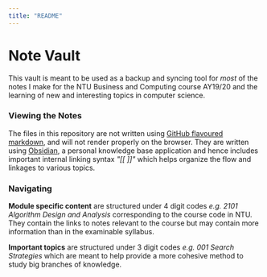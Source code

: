 ```yaml
---
title: "README"
---
```

# Note Vault
This vault is meant to be used as a backup and syncing tool for _most_ of the notes I make for the NTU Business and Computing course AY19/20 and the learning of new and interesting topics in computer science. 

### Viewing the Notes
The files in this repository are not written using [GitHub flavoured markdown](https://github.github.com/gfm/), and will not render properly on the browser. They are written using [Obsidian](https://obsidian.md/), a personal knowledge base application and hence includes important internal linking syntax _"\[\[ \]\]"_ which helps organize the flow and linkages to various topics.

### Navigating
__Module specific content__ are structured under 4 digit codes _e.g. 2101 Algorithm Design and Analysis_ corresponding to the course code in NTU. They contain the links to notes relevant to the course but may contain more information than in the examinable syllabus. 

__Important topics__ are structured under 3 digit codes _e.g. 001 Search Strategies_ which are meant to help provide a more cohesive method to study big branches of knowledge.
